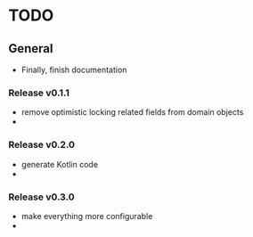 # TODO

## General
* Finally, finish documentation

### Release v0.1.1
* remove optimistic locking related fields from domain objects
*

### Release v0.2.0
* generate Kotlin code
*

### Release v0.3.0
* make everything more configurable
*
